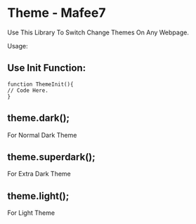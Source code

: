# Theme - Mafee7
Use This Library To Switch Change Themes On Any Webpage.

Usage: 

## Use Init Function:
```javacript
function ThemeInit(){
// Code Here. 
}
```

## theme.dark(); 
For Normal Dark Theme

## theme.superdark();
For Extra Dark Theme

## theme.light();
For Light Theme
